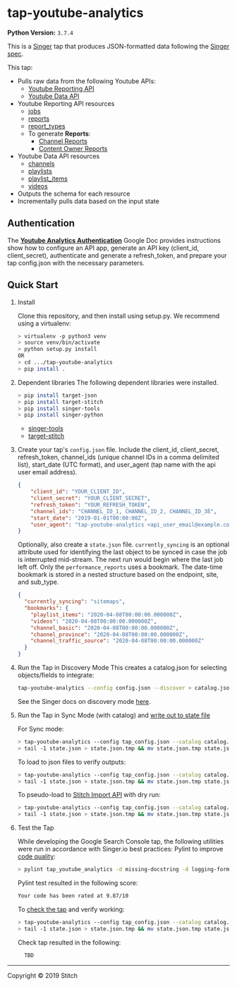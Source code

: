# tap-youtube-analytics

**Python Version:** `3.7.4`

This is a [Singer](https://singer.io) tap that produces JSON-formatted data
following the [Singer
spec](https://github.com/singer-io/getting-started/blob/master/SPEC.md).

This tap:

- Pulls raw data from the following Youtube APIs:
  - [Youtube Reporting API](https://developers.google.com/youtube/reporting/v1/reports)
  - [Youtube Data API](https://developers.google.com/youtube/v3/docs)
- Youtube Reporting API resources
  - [jobs](https://developers.google.com/youtube/reporting/v1/reference/rest/v1/jobs/list)
  - [reports](https://developers.google.com/youtube/reporting/v1/reference/rest/v1/jobs.reports/list)
  - [report_types](https://developers.google.com/youtube/reporting/v1/reference/rest/v1/reportTypes/list)
  - To generate **Reports**:
    - [Channel Reports](https://developers.google.com/youtube/reporting/v1/reports/channel_reports)
    - [Content Owner Reports](https://developers.google.com/youtube/reporting/v1/reports/content_owner_reports)
- Youtube Data API resources
  - [channels](https://developers.google.com/youtube/v3/docs/channels/list)
  - [playlists](https://developers.google.com/youtube/v3/docs/playlists/list)
  - [playlist_items](https://developers.google.com/youtube/v3/docs/playlistItems/list)
  - [videos](https://developers.google.com/youtube/v3/docs/videos/list)
- Outputs the schema for each resource
- Incrementally pulls data based on the input state

## Authentication
The [**Youtube Analytics Authentication**](https://docs.google.com/document/d/1FEYRL1U1nPZCHoiexIJfHn7RVz_dfx10b4StJVnUoJw) Google Doc provides instructions show how to configure an API app, generate an API key (client_id, client_secret), authenticate and generate a refresh_token, and prepare your tap config.json with the necessary parameters.

## Quick Start

1. Install

    Clone this repository, and then install using setup.py. We recommend using a virtualenv:

    ```bash
    > virtualenv -p python3 venv
    > source venv/bin/activate
    > python setup.py install
    OR
    > cd .../tap-youtube-analytics
    > pip install .
    ```
2. Dependent libraries
    The following dependent libraries were installed.
    ```bash
    > pip install target-json
    > pip install target-stitch
    > pip install singer-tools
    > pip install singer-python
    ```
    - [singer-tools](https://github.com/singer-io/singer-tools)
    - [target-stitch](https://github.com/singer-io/target-stitch)

3. Create your tap's `config.json` file. Include the client_id, client_secret, refresh_token, channel_ids (unique channel IDs in a comma delimited list), start_date (UTC format), and user_agent (tap name with the api user email address).

    ```json
    {
        "client_id": "YOUR_CLIENT_ID",
        "client_secret": "YOUR_CLIENT_SECRET",
        "refresh_token": "YOUR_REFRESH_TOKEN",
        "channel_ids": "CHANNEL_ID_1, CHANNEL_ID_2, CHANNEL_ID_3ß",
        "start_date": "2019-01-01T00:00:00Z",
        "user_agent": "tap-youtube-analytics <api_user_email@example.com>"
    }
    ```
    
    Optionally, also create a `state.json` file. `currently_syncing` is an optional attribute used for identifying the last object to be synced in case the job is interrupted mid-stream. The next run would begin where the last job left off.
    Only the `performance_reports` uses a bookmark. The date-time bookmark is stored in a nested structure based on the endpoint, site, and sub_type.

    ```json
    {
      "currently_syncing": "sitemaps",
      "bookmarks": {
        "playlist_items": "2020-04-08T00:00:00.000000Z",
        "videos": "2020-04-08T00:00:00.000000Z",
        "channel_basic": "2020-04-08T00:00:00.000000Z",
        "channel_province": "2020-04-08T00:00:00.000000Z",
        "channel_traffic_source": "2020-04-08T00:00:00.000000Z"
      }
    }
    ```

4. Run the Tap in Discovery Mode
    This creates a catalog.json for selecting objects/fields to integrate:
    ```bash
    tap-youtube-analytics --config config.json --discover > catalog.json
    ```
   See the Singer docs on discovery mode
   [here](https://github.com/singer-io/getting-started/blob/master/docs/DISCOVERY_MODE.md#discovery-mode).

5. Run the Tap in Sync Mode (with catalog) and [write out to state file](https://github.com/singer-io/getting-started/blob/master/docs/RUNNING_AND_DEVELOPING.md#running-a-singer-tap-with-a-singer-target)

    For Sync mode:
    ```bash
    > tap-youtube-analytics --config tap_config.json --catalog catalog.json > state.json
    > tail -1 state.json > state.json.tmp && mv state.json.tmp state.json
    ```
    To load to json files to verify outputs:
    ```bash
    > tap-youtube-analytics --config tap_config.json --catalog catalog.json | target-json > state.json
    > tail -1 state.json > state.json.tmp && mv state.json.tmp state.json
    ```
    To pseudo-load to [Stitch Import API](https://github.com/singer-io/target-stitch) with dry run:
    ```bash
    > tap-youtube-analytics --config tap_config.json --catalog catalog.json | target-stitch --config target_config.json --dry-run > state.json
    > tail -1 state.json > state.json.tmp && mv state.json.tmp state.json
    ```

6. Test the Tap
    
    While developing the Google Search Console tap, the following utilities were run in accordance with Singer.io best practices:
    Pylint to improve [code quality](https://github.com/singer-io/getting-started/blob/master/docs/BEST_PRACTICES.md#code-quality):
    ```bash
    > pylint tap_youtube_analytics -d missing-docstring -d logging-format-interpolation -d too-many-locals -d too-many-arguments
    ```
    Pylint test resulted in the following score:
    ```bash
    Your code has been rated at 9.87/10
    ```

    To [check the tap](https://github.com/singer-io/singer-tools#singer-check-tap) and verify working:
    ```bash
    > tap-youtube-analytics --config tap_config.json --catalog catalog.json | singer-check-tap > state.json
    > tail -1 state.json > state.json.tmp && mv state.json.tmp state.json
    ```
    Check tap resulted in the following:
    ```bash
      TBD
    ```
---

Copyright &copy; 2019 Stitch
